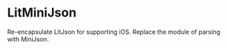 # LitMiniJson
Re-encapsulate LitJson for supporting iOS. Replace the module of parsing with MiniJson.
